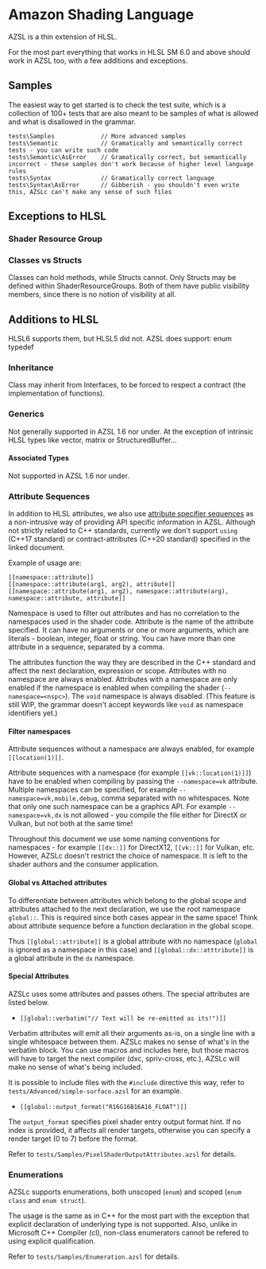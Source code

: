 # Amazon Shading Language

AZSL is a thin extension of HLSL.

For the most part everything that works in HLSL SM 6.0 and above should work in AZSL too, with a few additions and exceptions.

## Samples

The easiest way to get started is to check the test suite, which is a collection of 100+ tests that are also meant to be samples of what is allowed and what is disallowed in the grammar.
```
tests\Samples             // More advanced samples
tests\Semantic            // Gramatically and semantically correct tests - you can write such code
tests\Semantic\AsError    // Gramatically correct, but semantically incorrect - these samples don't work because of higher level language rules
tests\Syntax              // Gramatically correct language
tests\Syntax\AsError      // Gibberish - you shouldn't even write this, AZSLc can't make any sense of such files 
```


## Exceptions to HLSL

### Shader Resource Group

### Classes vs Structs

Classes can hold methods, while Structs cannot.
Only Structs may be defined within ShaderResourceGroups.
Both of them have public visibility members, since there is no notion of visibility at all.

## Additions to HLSL

HLSL6 supports them, but HLSL5 did not. AZSL does support:
enum
typedef

### Inheritance

Class may inherit from Interfaces, to be forced to respect a contract (the implementation of functions).

### Generics

Not generally supported in AZSL 1.6 nor under. At the exception of intrinsic HLSL types like vector, matrix or StructuredBuffer...

#### Associated Types

Not supported in AZSL 1.6 nor under.

### Attribute Sequences

In addition to HLSL attributes, we also use [attribute specifier sequences](https://en.cppreference.com/w/cpp/language/attributes) as a non-intrusive way of providing API specific information in AZSL.
Although not strictly related to C++ standards, currently we don't support `using` (C++17 standard) or contract-attributes (C++20 standard) specified in the linked document.

Example of usage are: 
```
[[namespace::attribute]]
[[namespace::attribute(arg1, arg2), attribute]]
[[namespace::attribute(arg1, arg2), namespace::attribute(arg), namespace::attribute, attribute]]
```

Namespace is used to filter out attributes and has no correlation to the namespaces used in the shader code.
Attribute is the name of the attribute specified. It can have no arguments or one or more arguments, which are literals - boolean, integer, float or string.
You can have more than one attribute in a sequence, separated by a comma.


The attributes function the way they are described in the C++ standard and affect the next declaration, expression or scope.
Attributes with no namespace are always enabled.
Attributes with a namespace are only enabled if the namespace is enabled when compiling the shader (`--namespace=<nspc>`).
The `void` namespace is always disabled. (This feature is still WIP, the grammar doesn't accept keywords like `void` as namespace identifiers yet.)

#### Filter namespaces

Attribute sequences without a namespace are always enabled, for example `[[location(1)]]`.

Attribute sequences with a namespace (for example `[[vk::location(1)]]`) have to be enabled when compiling by passing the `--namespace=vk` attribute. 
Multiple namespaces can be specified, for example `--namespace=vk,mobile,debug`, comma separated with no whitespaces. Note that only one such namespace can be a graphics API. For example `--namespace=vk,dx` is not allowed - you compile the file either for DirectX or Vulkan, but not both at the same time!

Throughout this document we use some naming conventions for namespaces - for example `[[dx::]]` for DirectX12, `[[vk::]]` for Vulkan, etc.
However, AZSLc doesn't restrict the choice of namespace. It is left to the shader authors and the consumer application. 


#### Global vs Attached attributes

To differentiate between attributes which belong to the global scope and attributes attached to the next declaration, we use the root namespace `global::`.
This is required since both cases appear in the same space! Think about attribute sequence before a function declaration in the global scope.

Thus `[[global::attribute]]` is a global attribute with no namespace (`global` is ignored as a namespace in this case) and `[[global::dx::atttribute]]` is a global attribute in the `dx` namespace.

#### Special Attributes

AZSLc uses some attributes and passes others. The special attributes are listed below.

- `[[global::verbatim("// Text will be re-emitted as its!")]]`

Verbatim attributes will emit all their arguments as-is, on a single line with a single whitespace between them. AZSLc makes no sense of what's in the verbatim block. You can use macros and includes here, but those macros will have to target the next compiler (dxc, spriv-cross, etc.), AZSLc will make no sense of what's being included.

It is possible to include files with the `#include` directive this way, refer to `tests/Advanced/simple-surface.azsl` for an example.

- `[[global::output_format("R16G16B16A16_FLOAT")]]`

The `output_format` specifies pixel shader entry output format hint. If no index is provided, it affects all render targets, otherwise you can specify a render target (0 to 7) before the format.

Refer to `tests/Samples/PixelShaderOutputAttributes.azsl` for details.

### Enumerations

AZSLc supports enumerations, both unscoped (`enum`) and scoped (`enum class` and `enum struct`).

The usage is the same as in C++ for the most part with the exception that explicit declaration of underlying type is not supported. Also, unlike in Microsoft C++ Compiler (cl), non-class enumerators cannot be refered to using explicit qualification.

Refer to `tests/Samples/Enumeration.azsl` for details.